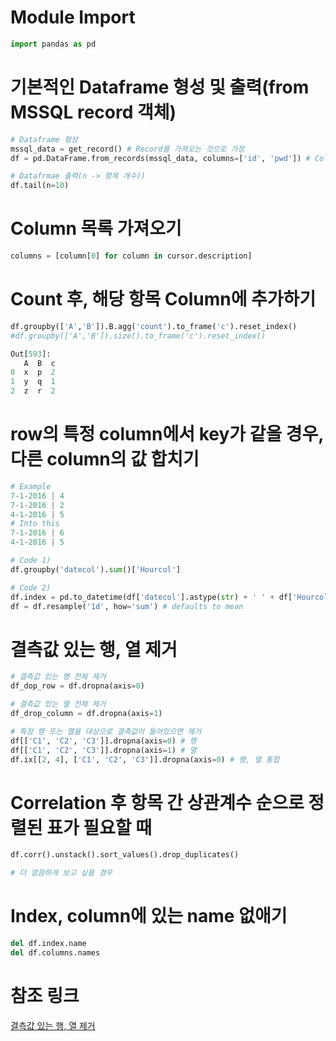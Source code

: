 # Module Import
```python
import pandas as pd
```
# 기본적인 Dataframe 형성 및 출력(from MSSQL record 객체)
```python
# Dataframe 형성
mssql_data = get_record() # Record를 가져오는 것으로 가정
df = pd.DataFrame.from_records(mssql_data, columns=['id', 'pwd']) # Column을 잘 맞추는게 중요

# Datafrmae 출력(n -> 항목 개수))
df.tail(n=10)
```
# Column 목록 가져오기
```python
columns = [column[0] for column in cursor.description]
```
# Count 후, 해당 항목 Column에 추가하기
```python
df.groupby(['A','B']).B.agg('count').to_frame('c').reset_index()
#df.groupby(['A','B']).size().to_frame('c').reset_index()

Out[593]: 
   A  B  c
0  x  p  2
1  y  q  1
2  z  r  2
```
# row의 특정 column에서 key가 같을 경우, 다른 column의 값 합치기
```python
# Example
7-1-2016 | 4
7-1-2016 | 2
4-1-2016 | 5
# Into this
7-1-2016 | 6
4-1-2016 | 5

# Code 1)
df.groupby('datecol').sum()['Hourcol']

# Code 2)
df.index = pd.to_datetime(df['datecol'].astype(str) + ' ' + df['Hourcol'].astype(str), format='%Y-%m-%d %H')
df = df.resample('1d', how='sum') # defaults to mean 
```
# 결측값 있는 행, 열 제거
```python
# 결측값 있는 행 전체 제거
df_dop_row = df.dropna(axis=0)

# 결측값 있는 열 전체 제거
df_drop_column = df.dropna(axis=1)

# 특정 행 또는 열을 대상으로 결측값이 들어있으면 제거
df[['C1', 'C2', 'C3']].dropna(axis=0) # 행
df[['C1', 'C2', 'C3']].dropna(axis=1) # 열
df.ix[[2, 4], ['C1', 'C2', 'C3']].dropna(axis=0) # 행, 열 통합
```

# Correlation 후 항목 간 상관계수 순으로 정렬된 표가 필요할 때
```python
df.corr().unstack().sort_values().drop_duplicates()

# 더 깔끔하게 보고 싶을 경우

```

# Index, column에 있는 name 없애기
```python
del df.index.name
del df.columns.names
```

# 참조 링크
[결측값 있는 행, 열 제거](https://rfriend.tistory.com/263)